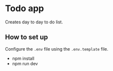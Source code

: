 # Todo app

Creates day to day to do list.

## How to set up

Configure the `.env` file using the `.env.template` file.

- npm install
- npm run dev
